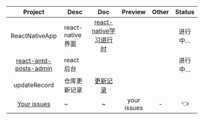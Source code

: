 


| Project | Desc | Doc | Preview | Other | Status |
| :----: | ------ | :------: | :------: | :------: | :------: |
| ReactNativeApp | react-native界面 | [react-native学习进行时](https://github.com/yayxs/react-technology-stack/blob/master/docs/ReactNativeApp.md) |  |  | 进行中… |
| [react-antd-posts-admin](https://github.com/yayxs/react-technology-stack/tree/master/react-antd-posts-admin) | react 后台 |  |  |  | 进行中… |
| updateRecord | 仓库更新记录 | [更新记录](https://github.com/yayxs/react-technology-stack/blob/master/docs/updateRecord.md) | | |  |
| [Your issues](https://github.com/yayxs/react-technology-stack/issues) | ~ | ~ | your issues | - | :point_left: |


